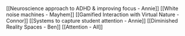 

[[Neuroscience approach to ADHD & improving focus - Annie]]
[[White noise machines - Mayhem]]
[[Gamified Interaction with Virtual Nature - Connor]]
[[Systems to capture student attention - Annie]]
[[Diminished Reality Spaces - Ben]]
[[Attention - All]]
